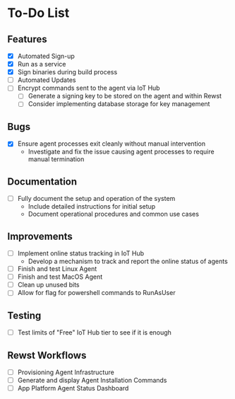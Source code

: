 # To-Do List

## Features
- [x] Automated Sign-up
- [x] Run as a service
- [x] Sign binaries during build process
- [ ] Automated Updates
- [ ] Encrypt commands sent to the agent via IoT Hub
  - [ ] Generate a signing key to be stored on the agent and within Rewst
  - [ ] Consider implementing database storage for key management

## Bugs
- [x] Ensure agent processes exit cleanly without manual intervention
  - Investigate and fix the issue causing agent processes to require manual termination

## Documentation
- [ ] Fully document the setup and operation of the system
  - Include detailed instructions for initial setup
  - Document operational procedures and common use cases

## Improvements
- [ ] Implement online status tracking in IoT Hub
  - Develop a mechanism to track and report the online status of agents
- [ ] Finish and test Linux Agent
- [ ] Finish and test MacOS Agent
- [ ] Clean up unused bits
- [ ] Allow for flag for powershell commands to RunAsUser

## Testing
- [ ] Test limits of "Free" IoT Hub tier to see if it is enough

## Rewst Workflows
- [ ] Provisioning Agent Infrastructure
- [ ] Generate and display Agent Installation Commands
- [ ] App Platform Agent Status Dashboard